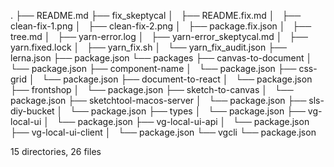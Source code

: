 .
├── README.md
├── fix_skeptycal
│   ├── README.fix.md
│   ├── clean-fix-1.png
│   ├── clean-fix-2.png
│   ├── package.fix.json
│   ├── tree.md
│   ├── yarn-error.log
│   ├── yarn-error_skeptycal.md
│   ├── yarn.fixed.lock
│   ├── yarn_fix.sh
│   └── yarn_fix_audit.json
├── lerna.json
├── package.json
└── packages
    ├── canvas-to-document
    │   └── package.json
    ├── component-name
    │   └── package.json
    ├── css-grid
    │   └── package.json
    ├── document-to-react
    │   └── package.json
    ├── frontshop
    │   └── package.json
    ├── sketch-to-canvas
    │   └── package.json
    ├── sketchtool-macos-server
    │   └── package.json
    ├── sls-diy-bucket
    │   └── package.json
    ├── types
    │   └── package.json
    ├── vg-local-ui
    │   └── package.json
    ├── vg-local-ui-api
    │   └── package.json
    ├── vg-local-ui-client
    │   └── package.json
    └── vgcli
        └── package.json

15 directories, 26 files

